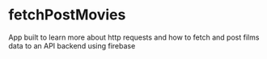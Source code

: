 # fetchPostMovies

App built to learn more about http requests and how to fetch and post films data to an API backend using firebase 